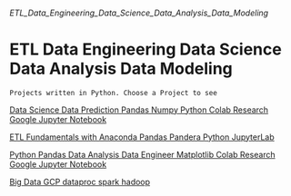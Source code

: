 ###### ETL_Data_Engineering_Data_Science_Data_Analysis_Data_Modeling
# ETL Data Engineering Data Science Data Analysis Data Modeling
    
    Projects written in Python. Choose a Project to see

[Data Science Data Prediction Pandas Numpy Python Colab Research Google Jupyter Notebook](https://github.com/vini-insight/Data_Science_Data_Prediction_Pandas_Numpy_Python_Colab_Research_Google_Jupyter_Notebook)

[ETL Fundamentals with Anaconda Pandas Pandera Python JupyterLab](https://github.com/vini-insight/ETL_Anaconda_Pandas_Pandera_Python_JupyterLab)

[Python Pandas Data Analysis Data Engineer Matplotlib Colab Research Google Jupyter Notebook](https://github.com/vini-insight/Python_Pandas_Data_Analysis_Data_Engineer_Matplotlib_Colab_Research_Google_Jupyter_Notebook)

[Big Data GCP dataproc spark hadoop](https://github.com/vini-insight/Big_Data_GCP_dataproc_spark_hadoop/blob/main/README.md)
